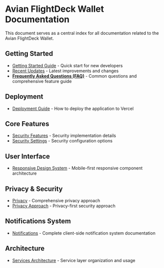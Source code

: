 # Avian FlightDeck Wallet Documentation

This document serves as a central index for all documentation related to the Avian FlightDeck Wallet.

## Getting Started

- [Getting Started Guide](GETTING_STARTED.md) - Quick start for new developers
- [Recent Updates](RECENT_UPDATES.md) - Latest improvements and changes
- [**Frequently Asked Questions (FAQ)**](FAQ.md) - Common questions and comprehensive feature guide

## Deployment

- [Deployment Guide](DEPLOY.md) - How to deploy the application to Vercel

## Core Features

- [Security Features](SECURITY_FEATURES.md) - Security implementation details
- [Security Settings](SECURITY_SETTINGS.md) - Security configuration options

## User Interface

- [Responsive Design System](UI_RESPONSIVE.md) - Mobile-first responsive component architecture

## Privacy & Security

- [Privacy](PRIVACY.md) - Comprehensive privacy approach
- [Privacy Approach](PRIVACY_APPROACH.md) - Privacy-first security approach

## Notifications System

- [Notifications](NOTIFICATIONS.md) - Complete client-side notification system documentation

## Architecture

- [Services Architecture](../src/services/README.md) - Service layer organization and usage
